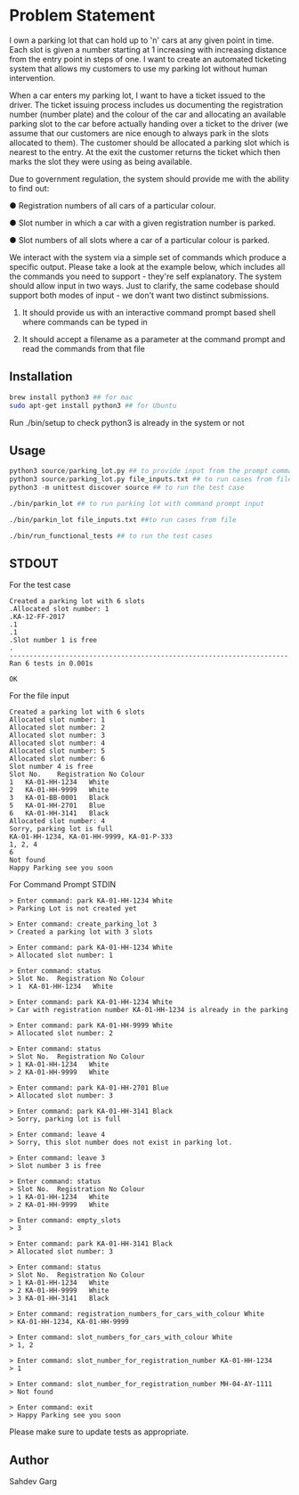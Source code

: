 # Problem Statement

I own a parking lot that can hold up to 'n' cars at any given point in time. Each slot is given a number starting at 1 increasing with increasing distance from the entry point in steps of one. I want to create an automated ticketing system that allows my customers to use my parking lot without human intervention.

When a car enters my parking lot, I want to have a ticket issued to the driver. The ticket issuing process includes us documenting the registration number (number plate) and the colour of the car and allocating an available parking slot to the car before actually handing over a ticket to the driver (we assume that our customers are nice enough to always park in the slots allocated to them). The customer should be allocated a parking slot which is nearest to the entry. At the exit the customer returns the ticket which then marks the slot they were using as being available.

Due to government regulation, the system should provide me with the ability to find out:

● Registration numbers of all cars of a particular colour.

● Slot number in which a car with a given registration number is parked.

● Slot numbers of all slots where a car of a particular colour is parked.

We interact with the system via a simple set of commands which produce a specific output. Please take a look at the example below, which includes all the commands you need to support - they're self explanatory. The system should allow input in two ways. Just to clarify, the same codebase should support both modes of input - we don't want two distinct submissions.

1) It should provide us with an interactive command prompt based shell where commands can be typed in

2) It should accept a filename as a parameter at the command prompt and read the commands from that file

## Installation


```bash
brew install python3 ## for mac
sudo apt-get install python3 ## for Ubuntu
```
Run ./bin/setup to check python3 is already in the system or not

## Usage

```python
python3 source/parking_lot.py ## to provide input from the prompt command line
python3 source/parking_lot.py file_inputs.txt ## to run cases from file
python3 -m unittest discover source ## to run the test case
```

```bash
./bin/parkin_lot ## to run parking lot with command prompt input

./bin/parkin_lot file_inputs.txt ##to run cases from file

./bin/run_functional_tests ## to run the test cases
```

## STDOUT
For the test case

```
Created a parking lot with 6 slots
.Allocated slot number: 1
.KA-12-FF-2017
.1
.1
.Slot number 1 is free
.
----------------------------------------------------------------------
Ran 6 tests in 0.001s

OK
```

For the file input

```
Created a parking lot with 6 slots
Allocated slot number: 1
Allocated slot number: 2
Allocated slot number: 3
Allocated slot number: 4
Allocated slot number: 5
Allocated slot number: 6
Slot number 4 is free
Slot No.	Registration No	Colour
1	KA-01-HH-1234	White
2	KA-01-HH-9999	White
3	KA-01-BB-0001	Black
5	KA-01-HH-2701	Blue
6	KA-01-HH-3141	Black
Allocated slot number: 4
Sorry, parking lot is full
KA-01-HH-1234, KA-01-HH-9999, KA-01-P-333
1, 2, 4
6
Not found
Happy Parking see you soon

```

For Command Prompt STDIN
```
> Enter command: park KA-01-HH-1234 White
> Parking Lot is not created yet

> Enter command: create_parking_lot 3
> Created a parking lot with 3 slots

> Enter command: park KA-01-HH-1234 White
> Allocated slot number: 1

> Enter command: status
> Slot No.	Registration No	Colour
> 1	 KA-01-HH-1234	 White

> Enter command: park KA-01-HH-1234 White
> Car with registration number KA-01-HH-1234 is already in the parking

> Enter command: park KA-01-HH-9999 White
> Allocated slot number: 2

> Enter command: status
> Slot No.	Registration No	Colour
> 1	KA-01-HH-1234	White
> 2	KA-01-HH-9999	White

> Enter command: park KA-01-HH-2701 Blue
> Allocated slot number: 3

> Enter command: park KA-01-HH-3141 Black
> Sorry, parking lot is full

> Enter command: leave 4
> Sorry, this slot number does not exist in parking lot.

> Enter command: leave 3
> Slot number 3 is free

> Enter command: status     
> Slot No.	Registration No	Colour
> 1	KA-01-HH-1234	White
> 2	KA-01-HH-9999	White

> Enter command: empty_slots
> 3

> Enter command: park KA-01-HH-3141 Black
> Allocated slot number: 3

> Enter command: status
> Slot No.	Registration No	Colour
> 1	KA-01-HH-1234	White
> 2	KA-01-HH-9999	White
> 3	KA-01-HH-3141	Black

> Enter command: registration_numbers_for_cars_with_colour White
> KA-01-HH-1234, KA-01-HH-9999

> Enter command: slot_numbers_for_cars_with_colour White
> 1, 2

> Enter command: slot_number_for_registration_number KA-01-HH-1234
> 1

> Enter command: slot_number_for_registration_number MH-04-AY-1111
> Not found

> Enter command: exit
> Happy Parking see you soon

```

Please make sure to update tests as appropriate.

## Author
Sahdev Garg